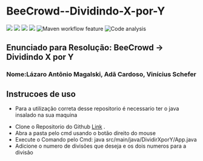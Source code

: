 # BeeCrowd--Dividindo-X-por-Y
![](https://img.shields.io/github/issues/acarddoso/BeeCrowd--Dividindo-X-por-Y)
![](https://img.shields.io/github/forks/acarddoso/BeeCrowd--Dividindo-X-por-Y)
![](https://img.shields.io/github/stars/acarddoso/BeeCrowd--Dividindo-X-por-Y)
![](https://img.shields.io/github/license/acarddoso/BeeCrowd--Dividindo-X-por-Y)
![Maven workflow feature](https://github.com/acarddoso/BeeCrowd--Dividindo-X-por-Y/actions/workflows/maven.yml/badge.svg)
![Code analysis](https://github.com/acarddoso/BeeCrowd--Dividindo-X-por-Y/actions/workflows/apisec-scan.yml/badge.svg)

## Enunciado para Resolução: BeeCrowd -> Dividindo X por Y

### Nome:Lázaro Antônio Magalski, Adã Cardoso, Vinícius Schefer




## Instrucoes de uso

- Para a utilização correta desse repositorio é necessario ter o java insalado na sua maquina
+ Clone o Repositorio do Github [Link](https://github.com/acarddoso/BeeCrowd--Dividindo-X-por-Y "Github") . 
+ Abra a pasta pelo cmd usando o botão direito do mouse
+ Execute o Comando pelo Cmd: java src/main/java/DividirXporY/App.java
+ Adicione o numero de divisões que deseja e os dois numeros para a divisão            
